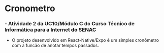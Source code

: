 # Cronometro
### - Atividade 2 da UC10/Módulo C do Curso Técnico de Informática para a Internet do SENAC

* O projeto desenvolvido em React-Native/Expo é um simples cronômetro com a funcão de anotar tempos passados.
